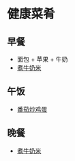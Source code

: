 # 健康菜肴

## 早餐
- 面包 + 苹果 + 牛奶
- [煮牛奶米](https://www.xiachufang.com/recipe/106939425/)


## 午饭
- [番茄炒鸡蛋](https://lanfanapp.com/recipe/2039/)


## 晚餐
-  [煮牛奶米](https://www.xiachufang.com/recipe/106939425/)